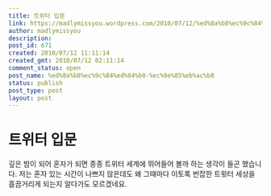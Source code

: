 ```yaml
---
title: 트위터 입문
link: https://madlymissyou.wordpress.com/2010/07/12/%ed%8a%b8%ec%9c%84%ed%84%b0-%ec%9e%85%eb%ac%b8/
author: madlymissyou
description: 
post_id: 671
created: 2010/07/12 11:11:14
created_gmt: 2010/07/12 02:11:14
comment_status: open
post_name: %ed%8a%b8%ec%9c%84%ed%84%b0-%ec%9e%85%eb%ac%b8
status: publish
post_type: post
layout: post
---
```


# 트위터 입문

깊은 밤이 되어 혼자가 되면 종종 트위터 세계에 뛰어들어 볼까 하는 생각이 들곤 했습니다. 저는 혼자 있는 시간이 나쁘지 않은데도 왜 그때마다 이토록 번잡한 트윗터 세상을 흘끔거리게 되는지 알다가도 모르겠네요.